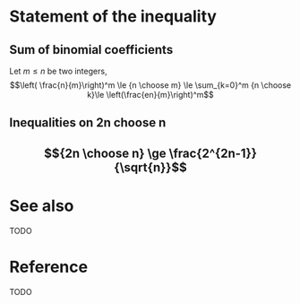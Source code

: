 # Statement of the inequality

## Sum of binomial coefficients
Let $m\le n$ be two integers,
$$\left( \frac{n}{m}\right)^m \le  {n \choose m} \le \sum_{k=0}^m {n \choose k}\le \left(\frac{en}{m}\right)^m$$

## Inequalities on 2n choose n
$${2n \choose n} \ge \frac{2^{2n-1}}{\sqrt{n}}$$
---

# See also

TODO

# Reference 

TODO